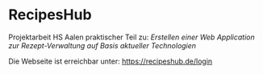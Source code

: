 # RecipesHub
Projektarbeit HS Aalen praktischer Teil zu:
*Erstellen einer Web Application zur Rezept-Verwaltung auf Basis aktueller Technologien*

Die Webseite ist erreichbar unter:
<a href="https://recipeshub.de/login">https://recipeshub.de/login</a>
